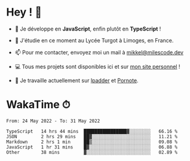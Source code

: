 # Hey ! 🌃

- 🔭 Je développe en **JavaScript**, enfin plutôt en **TypeScript** !

- 🌱 J'étudie en ce moment au Lycée Turgot à Limoges, en France.

- 📫 Pour me contacter, envoyez moi un mail à <a href="mailto:mikkel@milescode.dev">mikkel@milescode.dev</a>

- 💻 Tous mes projets sont disponibles ici et sur <a href="https://www.vexcited.ml">mon site personnel</a> !

- 👀 Je travaille actuellement sur [lpadder](https://github.com/Vexcited/lpadder) et [Pornote](https://github.com/Vexcited/Pornote).

# WakaTime ⏱

<!--START_SECTION:waka-->

```text
From: 24 May 2022 - To: 31 May 2022

TypeScript   14 hrs 44 mins  ████████████████▓░░░░░░░░   66.16 %
JSON         2 hrs 29 mins   ██▓░░░░░░░░░░░░░░░░░░░░░░   11.21 %
Markdown     2 hrs 1 min     ██▒░░░░░░░░░░░░░░░░░░░░░░   09.08 %
JavaScript   1 hr 31 mins    █▓░░░░░░░░░░░░░░░░░░░░░░░   06.88 %
Other        38 mins         ▓░░░░░░░░░░░░░░░░░░░░░░░░   02.89 %
```

<!--END_SECTION:waka-->
